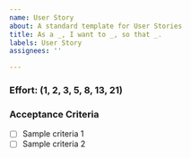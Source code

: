 ```yaml
---
name: User Story
about: A standard template for User Stories
title: As a _, I want to _, so that _.
labels: User Story
assignees: ''

---
```


### Effort: (1, 2, 3, 5, 8, 13, 21) 

### Acceptance Criteria
- [ ] Sample criteria 1
- [ ] Sample criteria 2
